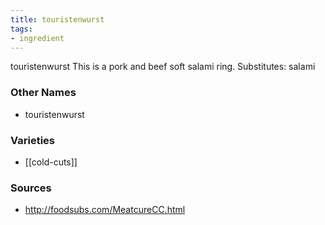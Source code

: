 ```yaml
---
title: touristenwurst
tags:
- ingredient
---
```

touristenwurst This is a pork and beef soft salami ring. Substitutes: salami

### Other Names

* touristenwurst

### Varieties

* [[cold-cuts]]

### Sources
* http://foodsubs.com/MeatcureCC.html
